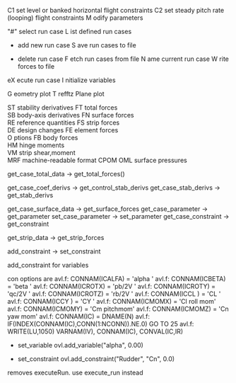 
  C1  set level or banked  horizontal flight constraints
  C2  set steady pitch rate (looping) flight constraints
  M odify parameters                                    

 "#" select  run case          L ist defined run cases   
  +  add new run case          S ave run cases to file   
  -  delete  run case          F etch run cases from file
  N ame current run case       W rite forces to file     

 eX ecute run case             I nitialize variables     

  G eometry plot               T refftz Plane plot       

  ST  stability derivatives    FT  total   forces        
  SB  body-axis derivatives    FN  surface forces        
  RE  reference quantities     FS  strip   forces        
  DE  design changes           FE  element forces        
  O ptions                     FB  body forces           
                               HM  hinge moments         
                               VM  strip shear,moment    
  MRF  machine-readable format CPOM OML surface pressures




get_case_total_data -> get_total_forces()


get_case_coef_derivs -> get_control_stab_derivs 
get_case_stab_derivs -> get_stab_derivs

get_case_surface_data -> get_surface_forces
get_case_parameter -> get_parameter
set_case_parameter -> set_parameter
get_case_constraint -> get_constraint


get_strip_data -> get_strip_forces


add_constraint -> set_constraint

add_constraint for variables

con options are
avl.f:      CONNAM(ICALFA) = 'alpha '
avl.f:      CONNAM(ICBETA) = 'beta  '
avl.f:      CONNAM(ICROTX) = 'pb/2V '
avl.f:      CONNAM(ICROTY) = 'qc/2V '
avl.f:      CONNAM(ICROTZ) = 'rb/2V '
avl.f:      CONNAM(ICCL  ) = 'CL    '
avl.f:      CONNAM(ICCY  ) = 'CY    '
avl.f:      CONNAM(ICMOMX) = 'Cl roll mom'
avl.f:      CONNAM(ICMOMY) = 'Cm pitchmom'
avl.f:      CONNAM(ICMOMZ) = 'Cn yaw  mom'
avl.f:        CONNAM(IC) = DNAME(N)
avl.f:         IF(INDEX(CONNAM(IC),CONN(1:NCONN)).NE.0) GO TO 25
avl.f:          WRITE(LU,1050) VARNAM(IV), CONNAM(IC), CONVAL(IC,IR)

- set_variable
ovl.add_variable("alpha", 0.00)

- set_constraint
ovl.add_constraint("Rudder", "Cn", 0.0)



removes executeRun. use execute_run instead

